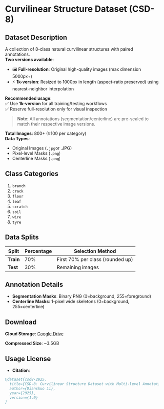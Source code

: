 # Curvilinear Structure Dataset (CSD-8)

## Dataset Description
A collection of 8-class natural curvilinear structures with paired annotations.  
**Two versions available**:  
- 🖼️ **Full-resolution**: Original high-quality images (max dimension 5000px+)  
- ⚡ **1k-version**: Resized to 1000px  in length (aspect-ratio preserved) using nearest-neighbor interpolation  

**Recommended usage**:  
✅ Use **1k-version** for all training/testing workflows  
✅ Reserve full-resolution only for visual inspection  

> **Note**: All annotations (segmentation/centerline) are pre-scaled to match their respective image versions.

**Total Images**: 800+ (≥100 per category)  
**Data Types**:

- Original Images (`.jpg`or .JPG)
- Pixel-level Masks (`.png`)
- Centerline Masks (`.png`)

## Class Categories
1. `branch`
2. `crack` 
3. `floor`
4. `leaf`
5. `scratch`
6. `soil`
7. `wire`
8. `tyre` 

## Data Splits
| Split     | Percentage | Selection Method                 |
| --------- | ---------- | -------------------------------- |
| **Train** | 70%        | First 70% per class (rounded up) |
| **Test**  | 30%        | Remaining images                 |

## Annotation Details
- **Segmentation Masks**: Binary PNG (0=background, 255=foreground)
- **Centerline Masks**: 1-pixel wide skeletons (0=background, 255=centerline)

## Download
**Cloud Storage**: 
[Google Drive](https://drive.google.com/file/d/1oHZHODyz3XA_hSuVmNnEYTk5-ALRCf7A/view?usp=sharing)

**Compressed Size**: ~3.5GB  

## Usage License
- **Citation**:
```bibtex
@dataset{csd8-2025,
  title={CSD-8: Curvilinear Structure Dataset with Multi-level Annotations},
  author={Dianshuo Li},
  year={2025},
  version={1.0}
}
```

